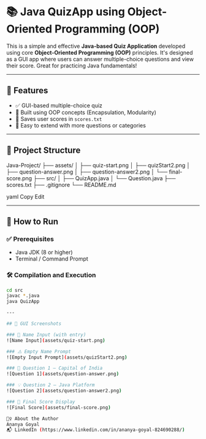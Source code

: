 # 📚 Java QuizApp using Object-Oriented Programming (OOP)

This is a simple and effective **Java-based Quiz Application** developed using core **Object-Oriented Programming (OOP)** principles. It's designed as a GUI app where users can answer multiple-choice questions and view their score. Great for practicing Java fundamentals!

---

## 🚀 Features

- ✅ GUI-based multiple-choice quiz
- 🧠 Built using OOP concepts (Encapsulation, Modularity)
- 💾 Saves user scores in `scores.txt`
- 🧩 Easy to extend with more questions or categories

---

## 🧱 Project Structure

Java-Project/
├── assets/
│ ├── quiz-start.png
│ ├── quizStart2.png
│ ├── question-answer.png
│ ├── question-answer2.png
│ └── final-score.png
├── src/
│ ├── QuizApp.java
│ └── Question.java
├── scores.txt
├── .gitignore
└── README.md

yaml
Copy
Edit

---

## 🔧 How to Run

### ✅ Prerequisites

- Java JDK (8 or higher)
- Terminal / Command Prompt

### 🛠️ Compilation and Execution

```bash
cd src
javac *.java
java QuizApp

---

## 📸 GUI Screenshots

### 🧑 Name Input (with entry)
![Name Input](assets/quiz-start.png)

### ⚠️ Empty Name Prompt
![Empty Input Prompt](assets/quizStart2.png)

### 📝 Question 1 – Capital of India
![Question 1](assets/question-answer.png)

### 💡 Question 2 – Java Platform
![Question 2](assets/question-answer2.png)

### 🏁 Final Score Display
![Final Score](assets/final-score.png)

🙋‍♀️ About the Author
Ananya Goyal
📬 LinkedIn (https://www.linkedin.com/in/ananya-goyal-824690288/)
